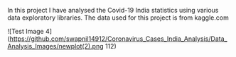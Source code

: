 In this project I have analysed the Covid-19 India statistics using various data exploratory libraries.
The data used for this project is from kaggle.com

![Test Image 4](https://github.com/swapnil14912/Coronavirus_Cases_India_Analysis/Data_Analysis_Images/newplot(2).png 112)
